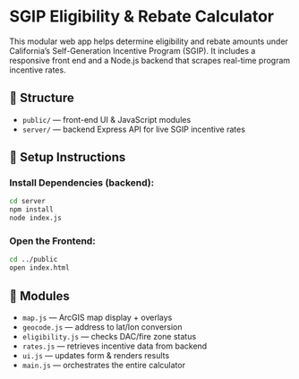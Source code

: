 # SGIP Eligibility & Rebate Calculator

This modular web app helps determine eligibility and rebate amounts under California’s Self-Generation Incentive Program (SGIP). It includes a responsive front end and a Node.js backend that scrapes real-time program incentive rates.

## 📁 Structure

- `public/` — front-end UI & JavaScript modules
- `server/` — backend Express API for live SGIP incentive rates

## 🔧 Setup Instructions

### Install Dependencies (backend):
```bash
cd server
npm install
node index.js
```

### Open the Frontend:
```bash
cd ../public
open index.html
```

## 🧠 Modules

- `map.js` — ArcGIS map display + overlays
- `geocode.js` — address to lat/lon conversion
- `eligibility.js` — checks DAC/fire zone status
- `rates.js` — retrieves incentive data from backend
- `ui.js` — updates form & renders results
- `main.js` — orchestrates the entire calculator
